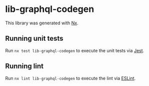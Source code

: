 # lib-graphql-codegen

This library was generated with [Nx](https://nx.dev).

## Running unit tests

Run `nx test lib-graphql-codegen` to execute the unit tests via [Jest](https://jestjs.io).

## Running lint

Run `nx lint lib-graphql-codegen` to execute the lint via [ESLint](https://eslint.org/).

